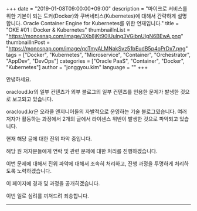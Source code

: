 
+++
date = "2019-01-08T09:00:00+09:00"
description = "마이크로 서비스를 위한 기본이 되는 도커(Docker)와 쿠버네티스(Kubernetes)에 대해서 간략하게 설명합니다. Oracle Container Engine for Kubernetes를 위한 연재입니다."
title = "OKE #01 : Docker & Kubernetes"
thumbnailInList = "https://monosnap.com/image/3Xb8jKt90IUulng3VGibnUlgN6BEwA.png"
thumbnailInPost = "https://monosnap.com/image/qcTmyALMNakSvz51bEudB5p4oPrDx7.png"
tags = ["Docker", "Kubernetes", "Microservice", "Container", "Orchestrator", "AppDev", "DevOps"]
categories = ["Oracle PaaS", "Container", "Docker", "Kubernetes"]
author = "jonggyou.kim"
language = ""
+++

안녕하세요.

oracloud.kr의 일부 컨텐츠가 외부 블로그의 일부 컨텐츠를 인용한 문제가 발생한 것으로 보고되고 있습니다.

oracloud.kr은 오라클 엔지니어들의 자발적으로 운영하는 기술 블로그였습니다. 여러 저자가 활동하는 과정에서 2개의 글에서 라이센스 위반이 발생한 것으로 파악되고 있습니다.

현재 해당 글에 대한 진위 파악 중입니다.

해당 원 저자분들에게 연락 및 관련 문제에 대한 처리를 진행하겠습니다.

이번 문제에 대해서 진위 파악에 대해서 조속히 처리하고, 진행 과정을 투명하게 처리하도록 노력하겠습니다.

이 페이지에 경과 및 과정을 공개히겠습니다.

이번 일로 심려를 끼쳐드려 죄송합니다.

----
